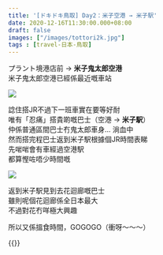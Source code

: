 ```yaml
---
title: '[ドキドキ鳥取] Day2：米子空港 → 米子駅'
date: 2020-12-16T11:30:00.000+08:00
draft: false
images: ["/images/tottori2k.jpg"]
tags : [travel-日本-鳥取]
---
```


プラント境港店前 → **米子鬼太郎空港**  
米子鬼太郎空港已經係最近嘅車站  

![](/images/tottori2k.jpg)

諗住搭JR不過下一班車實在要等好耐  
唯有「忍痛」搭貴啲嘅巴士（空港 → **米子駅**）  
仲係普通區間巴士冇鬼太郎車身... 淌血中  
然而搭完程巴士返到米子駅根據個JR時間表睇  
先啱啱會有車經過空港駅  
都算慳咗唔少時間嘅  

![](/images/tottori2k1.jpg)

返到米子駅見到去花迴廊嘅巴士  
雖則呢個花迴廊係全日本最大  
不過對花冇咩極大興趣  
  
所以又係搵食時間，GOGOGO（衝呀～～～）

{{<tottori>}}  
